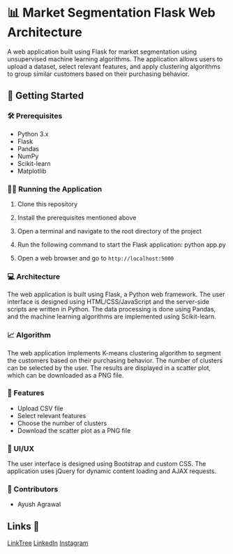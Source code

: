# 📊 Market Segmentation Flask Web Architecture

A web application built using Flask for market segmentation using unsupervised machine learning algorithms. The application allows users to upload a dataset, select relevant features, and apply clustering algorithms to group similar customers based on their purchasing behavior.


## 🚀 Getting Started

### 🛠️ Prerequisites

- Python 3.x
- Flask
- Pandas
- NumPy
- Scikit-learn
- Matplotlib

### 🏃‍♀️ Running the Application

1. Clone this repository
2. Install the prerequisites mentioned above
3. Open a terminal and navigate to the root directory of the project
4. Run the following command to start the Flask application:
python app.py

5. Open a web browser and go to `http://localhost:5000`

### 💻 Architecture

The web application is built using Flask, a Python web framework. The user interface is designed using HTML/CSS/JavaScript and the server-side scripts are written in Python. The data processing is done using Pandas, and the machine learning algorithms are implemented using Scikit-learn.

### 📈 Algorithm

The web application implements K-means clustering algorithm to segment the customers based on their purchasing behavior. The number of clusters can be selected by the user. The results are displayed in a scatter plot, which can be downloaded as a PNG file.

### 🌟 Features

- Upload CSV file
- Select relevant features
- Choose the number of clusters
- Download the scatter plot as a PNG file

### 🎨 UI/UX

The user interface is designed using Bootstrap and custom CSS. The application uses jQuery for dynamic content loading and AJAX requests.

### 🤝 Contributors

- Ayush Agrawal

## Links 🔗

[LinkTree]()
[LinkedIn]()
[Instagram]()

